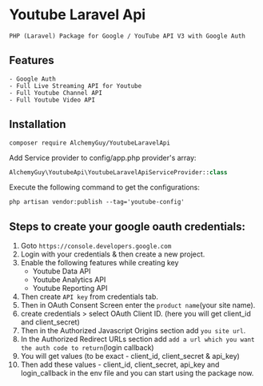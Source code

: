 #  Youtube Laravel Api
 `PHP (Laravel) Package for Google / YouTube API V3 with Google Auth`


## Features
```
- Google Auth
- Full Live Streaming API for Youtube 
- Full Youtube Channel API
- Full Youtube Video API
```

## Installation
 
```shell
composer require AlchemyGuy/YoutubeLaravelApi
```

Add Service provider to config/app.php provider's array:
```php
AlchemyGuy\YoutubeApi\YoutubeLaravelApiServiceProvider::class
```

Execute the following command to get the configurations:
```shell
php artisan vendor:publish --tag='youtube-config'
```

## Steps to create your google oauth credentials:

1. Goto `https://console.developers.google.com`
2. Login with your credentials & then create a new project.
3. Enable the following features while creating key
	- Youtube Data API
	- Youtube Analytics API
	- Youtube Reporting API
4. Then create `API key` from credentials tab.
5. Then in OAuth Consent Screen enter the `product name`(your site name). 
6. create credentials > select OAuth Client ID. (here you will get client_id and client_secret)
7. Then in the Authorized Javascript Origins section add `you site url`.
8. In the Authorized Redirect URLs section add `add a url which you want the auth code to return`(login callback)
9. You will get values (to be exact - client_id, client_secret & api_key) 
10. Then add these values - client_id, client_secret, api_key and login_callback in the env file and you can start using the package now.



